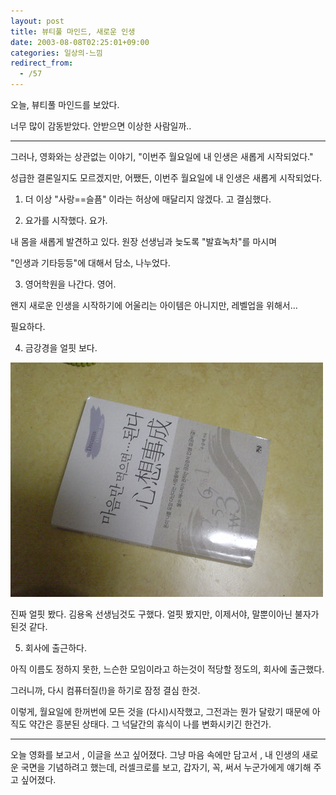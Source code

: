 ```yaml
---
layout: post
title: 뷰티풀 마인드, 새로운 인생
date: 2003-08-08T02:25:01+09:00
categories: 일상의-느낌
redirect_from:
  - /57
---
```


오늘, 뷰티풀 마인드를 보았다.

너무 많이 감동받았다. 안받으면 이상한 사람일까..

<HR>

그러나, 영화와는 상관없는 이야기, "이번주 월요일에 내 인생은 새롭게 시작되었다."

성급한 결론일지도 모르겠지만, 어쨌든, 이번주 월요일에 내 인생은 새롭게 시작되었다.

1. 더 이상 "사랑==슬픔" 이라는 허상에 매달리지 않겠다. 고 결심했다.

2. 요가를 시작했다. 요가.

내 몸을 새롭게 발견하고 있다. 원장 선생님과 늦도록 "발효녹차"를 마시며

"인생과 기타등등"에 대해서 담소, 나누었다.

3. 영어학원을 나간다. 영어.

왠지 새로운 인생을 시작하기에 어울리는 아이템은 아니지만, 레벨업을 위해서...

필요하다.

4. 금강경을 얼핏 보다.

![ ](/assets/media/photo_DSC01340.JPG)

진짜 얼핏 봤다. 김용옥 선생님것도 구했다. 얼핏 봤지만, 이제서야, 말뿐이아닌 불자가 된것 같다.

5. 회사에 출근하다.

아직 이름도 정하지 못한, 느슨한 모임이라고 하는것이 적당할 정도의, 회사에 출근했다.

그러니까, 다시 컴퓨터질(!)을 하기로 잠정 결심 한것.

이렇게, 월요일에 한꺼번에 모든 것을 (다시)시작했고, 그전과는 뭔가 달랐기 때문에 아직도 약간은 흥분된 상태다. 그 넉달간의 휴식이 나를 변화시키긴 한건가.

<HR>

오늘 영화를 보고서 , 이글을 쓰고 싶어졌다. 그냥 마음 속에만 담고서 , 내 인생의 새로운 국면을 기념하려고 했는데, 러셀크로를 보고, 갑자기, 꼭, 써서 누군가에게 얘기해 주고 싶어졌다.
